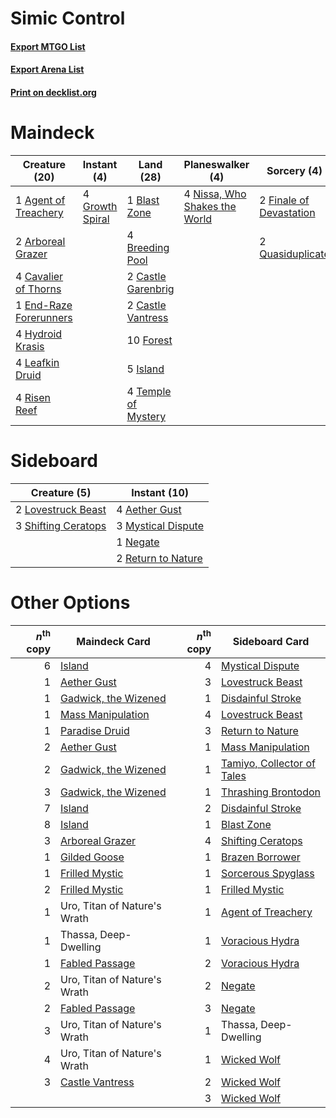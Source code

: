 # Simic Control

#### [Export MTGO List](../collection/Simic%20Control/Simic%20Control.txt)
#### [Export Arena List](../collection/Simic%20Control/Simic%20Control_arena.txt)
#### [Print on decklist.org](http://decklist.org/?deckmain=1%09Agent%20of%20Treachery%0A2%09Arboreal%20Grazer%0A1%09Blast%20Zone%0A4%09Breeding%20Pool%0A2%09Castle%20Garenbrig%0A2%09Castle%20Vantress%0A4%09Cavalier%20of%20Thorns%0A1%09End-Raze%20Forerunners%0A2%09Finale%20of%20Devastation%0A10%09Forest%0A4%09Growth%20Spiral%0A4%09Hydroid%20Krasis%0A5%09Island%0A4%09Leafkin%20Druid%0A4%09Nissa,%20Who%20Shakes%20the%20World%0A2%09Quasiduplicate%0A4%09Risen%20Reef%0A4%09Temple%20of%20Mystery&deckside=4%09Aether%20Gust%0A2%09Lovestruck%20Beast%0A3%09Mystical%20Dispute%0A1%09Negate%0A2%09Return%20to%20Nature%0A3%09Shifting%20Ceratops)
# Maindeck

|                                          Creature (20)                                          |                                       Instant (4)                                        |                                          Land (28)                                           |                                            Planeswalker (4)                                            |                                           Sorcery (4)                                            |
|-------------------------------------------------------------------------------------------------|------------------------------------------------------------------------------------------|----------------------------------------------------------------------------------------------|--------------------------------------------------------------------------------------------------------|--------------------------------------------------------------------------------------------------|
|1 [Agent of Treachery](http://gatherer.wizards.com/Pages/Card/Details.aspx?multiverseid=466797)  |4 [Growth Spiral](http://gatherer.wizards.com/Pages/Card/Details.aspx?multiverseid=457322)|1 [Blast Zone](http://gatherer.wizards.com/Pages/Card/Details.aspx?multiverseid=461171)       |4 [Nissa, Who Shakes the World](http://gatherer.wizards.com/Pages/Card/Details.aspx?multiverseid=461096)|2 [Finale of Devastation](http://gatherer.wizards.com/Pages/Card/Details.aspx?multiverseid=461087)|
|2 [Arboreal Grazer](http://gatherer.wizards.com/Pages/Card/Details.aspx?multiverseid=461076)     |                                                                                          |4 [Breeding Pool](http://gatherer.wizards.com/Pages/Card/Details.aspx?multiverseid=97088)     |                                                                                                        |2 [Quasiduplicate](http://gatherer.wizards.com/Pages/Card/Details.aspx?multiverseid=452801)       |
|4 [Cavalier of Thorns](http://gatherer.wizards.com/Pages/Card/Details.aspx?multiverseid=466921)  |                                                                                          |2 [Castle Garenbrig](http://gatherer.wizards.com/Pages/Card/Details.aspx?multiverseid=473202) |                                                                                                        |                                                                                                  |
|1 [End-Raze Forerunners](http://gatherer.wizards.com/Pages/Card/Details.aspx?multiverseid=457268)|                                                                                          |2 [Castle Vantress](http://gatherer.wizards.com/Pages/Card/Details.aspx?multiverseid=473204)  |                                                                                                        |                                                                                                  |
|4 [Hydroid Krasis](http://gatherer.wizards.com/Pages/Card/Details.aspx?multiverseid=457327)      |                                                                                          |10 [Forest](http://gatherer.wizards.com/Pages/Card/Details.aspx?multiverseid=439860)          |                                                                                                        |                                                                                                  |
|4 [Leafkin Druid](http://gatherer.wizards.com/Pages/Card/Details.aspx?multiverseid=466932)       |                                                                                          |5 [Island](http://gatherer.wizards.com/Pages/Card/Details.aspx?multiverseid=439857)           |                                                                                                        |                                                                                                  |
|4 [Risen Reef](http://gatherer.wizards.com/Pages/Card/Details.aspx?multiverseid=466971)          |                                                                                          |4 [Temple of Mystery](http://gatherer.wizards.com/Pages/Card/Details.aspx?multiverseid=373571)|                                                                                                        |                                                                                                  |


# Sideboard

|                                         Creature (5)                                         |                                        Instant (10)                                         |
|----------------------------------------------------------------------------------------------|---------------------------------------------------------------------------------------------|
|2 [Lovestruck Beast](http://gatherer.wizards.com/Pages/Card/Details.aspx?multiverseid=473127) |4 [Aether Gust](http://gatherer.wizards.com/Pages/Card/Details.aspx?multiverseid=466796)     |
|3 [Shifting Ceratops](http://gatherer.wizards.com/Pages/Card/Details.aspx?multiverseid=466948)|3 [Mystical Dispute](http://gatherer.wizards.com/Pages/Card/Details.aspx?multiverseid=473020)|
|                                                                                              |1 [Negate](http://gatherer.wizards.com/Pages/Card/Details.aspx?multiverseid=423707)          |
|                                                                                              |2 [Return to Nature](http://gatherer.wizards.com/Pages/Card/Details.aspx?multiverseid=461102)|


# Other Options

|*n*<sup>th</sup> copy|                                         Maindeck Card                                         |*n*<sup>th</sup> copy|                                           Sideboard Card                                            |
|--------------------:|-----------------------------------------------------------------------------------------------|--------------------:|-----------------------------------------------------------------------------------------------------|
|                    6|[Island](http://gatherer.wizards.com/Pages/Card/Details.aspx?multiverseid=439857)              |                    4|[Mystical Dispute](http://gatherer.wizards.com/Pages/Card/Details.aspx?multiverseid=473020)          |
|                    1|[Aether Gust](http://gatherer.wizards.com/Pages/Card/Details.aspx?multiverseid=466796)         |                    3|[Lovestruck Beast](http://gatherer.wizards.com/Pages/Card/Details.aspx?multiverseid=473127)          |
|                    1|[Gadwick, the Wizened](http://gatherer.wizards.com/Pages/Card/Details.aspx?multiverseid=473010)|                    1|[Disdainful Stroke](http://gatherer.wizards.com/Pages/Card/Details.aspx?multiverseid=420705)         |
|                    1|[Mass Manipulation](http://gatherer.wizards.com/Pages/Card/Details.aspx?multiverseid=457186)   |                    4|[Lovestruck Beast](http://gatherer.wizards.com/Pages/Card/Details.aspx?multiverseid=473127)          |
|                    1|[Paradise Druid](http://gatherer.wizards.com/Pages/Card/Details.aspx?multiverseid=461098)      |                    3|[Return to Nature](http://gatherer.wizards.com/Pages/Card/Details.aspx?multiverseid=461102)          |
|                    2|[Aether Gust](http://gatherer.wizards.com/Pages/Card/Details.aspx?multiverseid=466796)         |                    1|[Mass Manipulation](http://gatherer.wizards.com/Pages/Card/Details.aspx?multiverseid=457186)         |
|                    2|[Gadwick, the Wizened](http://gatherer.wizards.com/Pages/Card/Details.aspx?multiverseid=473010)|                    1|[Tamiyo, Collector of Tales](http://gatherer.wizards.com/Pages/Card/Details.aspx?multiverseid=461147)|
|                    3|[Gadwick, the Wizened](http://gatherer.wizards.com/Pages/Card/Details.aspx?multiverseid=473010)|                    1|[Thrashing Brontodon](http://gatherer.wizards.com/Pages/Card/Details.aspx?multiverseid=456570)       |
|                    7|[Island](http://gatherer.wizards.com/Pages/Card/Details.aspx?multiverseid=439857)              |                    2|[Disdainful Stroke](http://gatherer.wizards.com/Pages/Card/Details.aspx?multiverseid=420705)         |
|                    8|[Island](http://gatherer.wizards.com/Pages/Card/Details.aspx?multiverseid=439857)              |                    1|[Blast Zone](http://gatherer.wizards.com/Pages/Card/Details.aspx?multiverseid=461171)                |
|                    3|[Arboreal Grazer](http://gatherer.wizards.com/Pages/Card/Details.aspx?multiverseid=461076)     |                    4|[Shifting Ceratops](http://gatherer.wizards.com/Pages/Card/Details.aspx?multiverseid=466948)         |
|                    1|[Gilded Goose](http://gatherer.wizards.com/Pages/Card/Details.aspx?multiverseid=473122)        |                    1|[Brazen Borrower](http://gatherer.wizards.com/Pages/Card/Details.aspx?multiverseid=473001)           |
|                    1|[Frilled Mystic](http://gatherer.wizards.com/Pages/Card/Details.aspx?multiverseid=457318)      |                    1|[Sorcerous Spyglass](http://gatherer.wizards.com/Pages/Card/Details.aspx?multiverseid=435407)        |
|                    2|[Frilled Mystic](http://gatherer.wizards.com/Pages/Card/Details.aspx?multiverseid=457318)      |                    1|[Frilled Mystic](http://gatherer.wizards.com/Pages/Card/Details.aspx?multiverseid=457318)            |
|                    1|Uro, Titan of Nature's Wrath                                                                   |                    1|[Agent of Treachery](http://gatherer.wizards.com/Pages/Card/Details.aspx?multiverseid=466797)        |
|                    1|Thassa, Deep-Dwelling                                                                          |                    1|[Voracious Hydra](http://gatherer.wizards.com/Pages/Card/Details.aspx?multiverseid=466954)           |
|                    1|[Fabled Passage](http://gatherer.wizards.com/Pages/Card/Details.aspx?multiverseid=473206)      |                    2|[Voracious Hydra](http://gatherer.wizards.com/Pages/Card/Details.aspx?multiverseid=466954)           |
|                    2|Uro, Titan of Nature's Wrath                                                                   |                    2|[Negate](http://gatherer.wizards.com/Pages/Card/Details.aspx?multiverseid=423707)                    |
|                    2|[Fabled Passage](http://gatherer.wizards.com/Pages/Card/Details.aspx?multiverseid=473206)      |                    3|[Negate](http://gatherer.wizards.com/Pages/Card/Details.aspx?multiverseid=423707)                    |
|                    3|Uro, Titan of Nature's Wrath                                                                   |                    1|Thassa, Deep-Dwelling                                                                                |
|                    4|Uro, Titan of Nature's Wrath                                                                   |                    1|[Wicked Wolf](http://gatherer.wizards.com/Pages/Card/Details.aspx?multiverseid=473143)               |
|                    3|[Castle Vantress](http://gatherer.wizards.com/Pages/Card/Details.aspx?multiverseid=473204)     |                    2|[Wicked Wolf](http://gatherer.wizards.com/Pages/Card/Details.aspx?multiverseid=473143)               |
|                     |                                                                                               |                    3|[Wicked Wolf](http://gatherer.wizards.com/Pages/Card/Details.aspx?multiverseid=473143)               |

